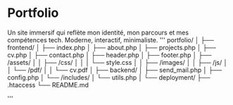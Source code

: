 # Portfolio
Un site immersif qui reflète mon identité, mon parcours et mes compétences tech. Moderne, interactif, minimaliste.
'''
portfolio/
│
├── frontend/
│   ├── index.php
│   ├── about.php
│   ├── projects.php
│   ├── cv.php
│   ├── contact.php
│   ├── header.php
│   ├── footer.php
│   ├── /assets/
│   │   ├── /css/
│   │   │   └── style.css
│   │   ├── /images/
│   │   ├── /js/
│   │   └── /pdf/
│   │       └── cv.pdf
│
├── backend/
│   ├── send_mail.php
│   ├── config.php
│   └── /includes/
│       └── utils.php
│
└── deployment/
    ├── .htaccess
    └── README.md


'''